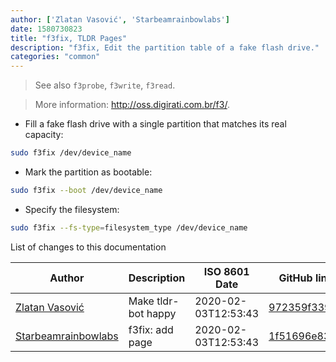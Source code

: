 ```yaml
---
author: ['Zlatan Vasović', 'Starbeamrainbowlabs']
date: 1580730823
title: "f3fix, TLDR Pages"
description: "f3fix, Edit the partition table of a fake flash drive."
categories: "common"
---
```

> See also `f3probe`, `f3write`, `f3read`.

> More information: <http://oss.digirati.com.br/f3/>.

- Fill a fake flash drive with a single partition that matches its real capacity:

```bash
sudo f3fix /dev/device_name
```

- Mark the partition as bootable:

```bash
sudo f3fix --boot /dev/device_name
```

- Specify the filesystem:

```bash
sudo f3fix --fs-type=filesystem_type /dev/device_name
```
List of changes to this documentation


Author | Description | ISO 8601 Date | GitHub link
------|-----|-----|-----
[Zlatan Vasović](mailto:zlatanvasovic@gmail.com) | Make tldr-bot happy | 2020-02-03T12:53:43 | [972359f339cf](https://github.com/tldr-pages/tldr/commit/972359f339cf6ff0fb7c03ef3564a9cc58684d5d)
[Starbeamrainbowlabs](mailto:sbrl@starbeamrainbowlabs.com) | f3fix: add page | 2020-02-03T12:53:43 | [1f51696e8351](https://github.com/tldr-pages/tldr/commit/1f51696e83511711a761506543e52794af8c72ea)

